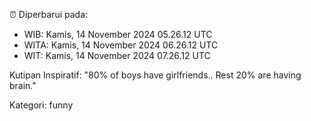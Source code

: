 ⏰ Diperbarui pada:
- WIB: Kamis, 14 November 2024 05.26.12 UTC
- WITA: Kamis, 14 November 2024 06.26.12 UTC
- WIT: Kamis, 14 November 2024 07.26.12 UTC

Kutipan Inspiratif:
"80% of boys have girlfriends.. Rest 20% are having brain."


Kategori: funny


